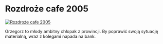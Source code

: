 Rozdroże cafe 2005 
=============
[![Rozdroże cafe 2005 ](http://vidos.pl/images/player.gif)](http://vidos.pl/rozdroze-cafe-2005)

 Grzegorz to młody ambitny chłopak z prowincji. By poprawić swoją sytuację materialną, wraz z kolegami napada na bank.
